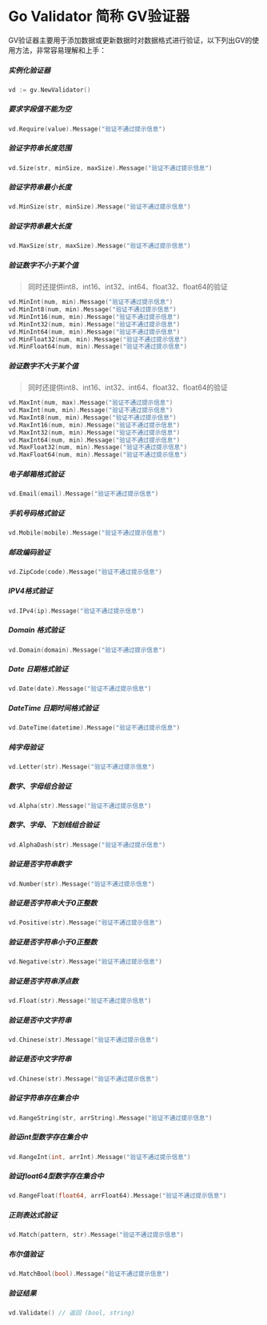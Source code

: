 # Go Validator 简称 GV验证器

GV验证器主要用于添加数据或更新数据时对数据格式进行验证，以下列出GV的使用方法，非常容易理解和上手：

##### 实例化验证器

```go
vd := gv.NewValidator()
```

##### 要求字段值不能为空

```go
vd.Require(value).Message("验证不通过提示信息")
```

##### 验证字符串长度范围

```go
vd.Size(str, minSize, maxSize).Message("验证不通过提示信息")
```

##### 验证字符串最小长度

```go
vd.MinSize(str, minSize).Message("验证不通过提示信息")
```

##### 验证字符串最大长度

```go
vd.MaxSize(str, maxSize).Message("验证不通过提示信息")
```

##### 验证数字不小于某个值

> 同时还提供int8、int16、int32、int64、float32、float64的验证

```go
vd.MinInt(num, min).Message("验证不通过提示信息")
vd.MinInt8(num, min).Message("验证不通过提示信息")
vd.MinInt16(num, min).Message("验证不通过提示信息")
vd.MinInt32(num, min).Message("验证不通过提示信息")
vd.MinInt64(num, min).Message("验证不通过提示信息")
vd.MinFloat32(num, min).Message("验证不通过提示信息")
vd.MinFloat64(num, min).Message("验证不通过提示信息")
```
##### 验证数字不大于某个值

> 同时还提供int8、int16、int32、int64、float32、float64的验证

```go
vd.MaxInt(num, max).Message("验证不通过提示信息")
vd.MaxInt(num, min).Message("验证不通过提示信息")
vd.MaxInt8(num, min).Message("验证不通过提示信息")
vd.MaxInt16(num, min).Message("验证不通过提示信息")
vd.MaxInt32(num, min).Message("验证不通过提示信息")
vd.MaxInt64(num, min).Message("验证不通过提示信息")
vd.MaxFloat32(num, min).Message("验证不通过提示信息")
vd.MaxFloat64(num, min).Message("验证不通过提示信息")
```

##### 电子邮箱格式验证

```go
vd.Email(email).Message("验证不通过提示信息")
```

##### 手机号码格式验证

```go
vd.Mobile(mobile).Message("验证不通过提示信息")
```

##### 邮政编码验证

```go
vd.ZipCode(code).Message("验证不通过提示信息")
```

##### IPV4格式验证

```go
vd.IPv4(ip).Message("验证不通过提示信息")
```


##### Domain 格式验证

```go
vd.Domain(domain).Message("验证不通过提示信息")
```


##### Date 日期格式验证

```go
vd.Date(date).Message("验证不通过提示信息")
```


##### DateTime 日期时间格式验证

```go
vd.DateTime(datetime).Message("验证不通过提示信息")
```

##### 纯字母验证

```go
vd.Letter(str).Message("验证不通过提示信息")
```

##### 数字、字母组合验证

```go
vd.Alpha(str).Message("验证不通过提示信息")
```

##### 数字、字母、下划线组合验证

```go
vd.AlphaDash(str).Message("验证不通过提示信息")
```


##### 验证是否字符串数字

```go
vd.Number(str).Message("验证不通过提示信息")
```

##### 验证是否字符串大于0正整数

```go
vd.Positive(str).Message("验证不通过提示信息")
```

##### 验证是否字符串小于0正整数

```go
vd.Negative(str).Message("验证不通过提示信息")
```

##### 验证是否字符串浮点数

```go
vd.Float(str).Message("验证不通过提示信息")
```

##### 验证是否中文字符串

```go
vd.Chinese(str).Message("验证不通过提示信息")
```

##### 验证是否中文字符串

```go
vd.Chinese(str).Message("验证不通过提示信息")
```

##### 验证字符串存在集合中

```go
vd.RangeString(str, arrString).Message("验证不通过提示信息")
```

##### 验证int型数字存在集合中

```go
vd.RangeInt(int, arrInt).Message("验证不通过提示信息")
```

##### 验证float64型数字存在集合中

```go
vd.RangeFloat(float64, arrFloat64).Message("验证不通过提示信息")
```

##### 正则表达式验证

```go
vd.Match(pattern, str).Message("验证不通过提示信息")
```

##### 布尔值验证

```go
vd.MatchBool(bool).Message("验证不通过提示信息")
```


##### 验证结果

```go
vd.Validate() // 返回 (bool, string)
```
